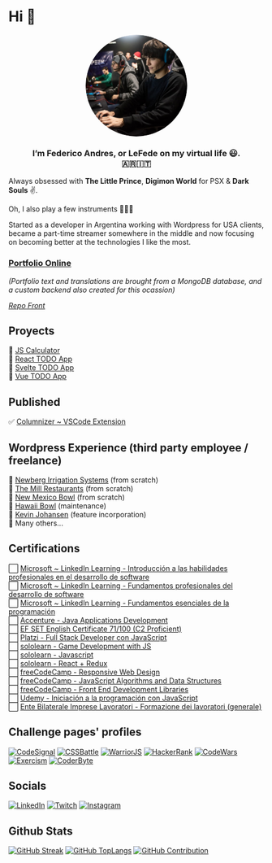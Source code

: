 # Hi 👋 


<div width="300px" align="center">
<img width="200px" src="./img.png"/ align="center" style="border-radius: 50%;">
<h3 align="center">I’m <b>Federico Andres</b>, or <b>LeFede</b> on my virtual life 😃. <br>🇦🇷🇮🇹</h3>
</div>


Always obsessed with <b>The Little Prince</b>, <b>Digimon World</b> for PSX & <b>Dark Souls</b> ✌.

Oh, I also play a few instruments 🥁🎸🎹


Started as a developer in Argentina working with Wordpress for USA clients, became a part-time streamer somewhere in the middle and now focusing on becoming better at the technologies I like the most.

### [Portfolio Online](https://portfolio-main-tawny.vercel.app/)
_(Portfolio text and translations are brought from a MongoDB database, and a custom backend also created for this ocassion)_

_[Repo Front](https://github.com/leFede/portfolio-main)_


## Proyects
🔷 [JS Calculator](https://js-calculator-five-kappa.vercel.app/)<br>
🔷 [React TODO App](https://react-todo-liard-rho.vercel.app/)<br>
🔷 [Svelte TODO App](https://svelte-todo-eta.vercel.app/)<br>
🔷 [Vue TODO App](https://vue-todo-five-kappa.vercel.app/)<br>

## Published
✅ [Columnizer ~ VSCode Extension](https://marketplace.visualstudio.com/items?itemName=LeFede.columnize)



## Wordpress Experience (third party employee / freelance)
🔶 [Newberg Irrigation Systems](https://irrigationnet.com/) (from scratch)<br>
🔶 [The Mill Restaurants](https://www.themillrestaurants.com/) (from scratch)<br>
🔶 [New Mexico Bowl](https://newmexicobowl.com/) (from scratch)<br>
🔶 [Hawaii Bowl](https://www.thehawaiibowl.com/) (maintenance)<br>
🔶 [Kevin Johansen](https://kevinjohansen.com/) (feature incorporation)<br>
🔶 Many others...<br>


## Certifications
⬜ [Microsoft ~ LinkedIn Learning - Introducción a las habilidades profesionales en el desarrollo de software](https://www.linkedin.com/learning/certificates/2363db2e4b01b6700e1e0ad0baadd9587edef6dab624f7cc3a79bbbe0a2a6c44?lipi=urn%3Ali%3Apage%3Ad_flagship3_profile_view_base%3ByiqRKssAQhO33iNzoTWSUQ%3D%3D)<br>
⬜ [Microsoft ~ LinkedIn Learning - Fundamentos profesionales del desarrollo de software](https://www.linkedin.com/learning/certificates/362303cc43de7262390a93241a5771c36b7b5c4441fcaca5d0563c69ee3d6263?lipi=urn%3Ali%3Apage%3Ad_flagship3_profile_view_base%3ByiqRKssAQhO33iNzoTWSUQ%3D%3D)<br>
⬜ [Microsoft ~ LinkedIn Learning - Fundamentos esenciales de la programación](https://www.linkedin.com/learning/certificates/fed714c954bbff0c588c6f24e649b2a05a2d4c7161b9c3c87173c11bdc98ce7a)<br>
⬜ [Accenture - Java Applications Development](https://www.mediafire.com/view/9z55tmhe8c7vb93/Java.jpg/file)<br>
⬜ [EF SET English Certificate 71/100 (C2 Proficient)](https://www.efset.org/cert/sGESXN)<br>
⬜ [Platzi - Full Stack Developer con JavaScript](https://platzi.com/p/lefede/learning-path/100-javascript-full-stack/diploma/detalle/)<br>
⬜ [sololearn - Game Development with JS](https://www.sololearn.com/Certificate/1175-26575590/jpg)<br>
⬜ [sololearn - Javascript](https://www.sololearn.com/certificates/course/en/26575590/1024/landscape/png)<br>
⬜ [sololearn - React + Redux](https://www.sololearn.com/Certificate/1097-26575590/jpg)<br>
⬜ [freeCodeCamp - Responsive Web Design](https://www.freecodecamp.org/certification/lefede/responsive-web-design)<br>
⬜ [freeCodeCamp - JavaScript Algorithms and Data Structures](https://www.freecodecamp.org/certification/LeFede/javascript-algorithms-and-data-structures)<br>
⬜ [freeCodeCamp - Front End Development Libraries](https://www.freecodecamp.org/certification/LeFede/front-end-development-libraries)<br>
⬜ [Udemy - Iniciación a la programación con JavaScript](https://www.udemy.com/certificate/UC-4474e27f-c205-4d78-9017-9c07b25066d5/)<br>
⬜ [Ente Bilaterale Imprese Lavoratori - Formazione dei lavoratori (generale)](https://drive.google.com/file/d/1km2H5UrApzsVhrWBIRn-b-vCMSdR7axI/view)<br>

## Challenge pages' profiles
[![CodeSignal](https://img.shields.io/badge/CodeSignal-%20-blue?style=plastic&logo=code_signal)](https://app.codesignal.com/profile/lefede)
[![CSSBattle](https://img.shields.io/badge/CSSBattle-%20-yellow?style=plastic&logo=code_signal)](https://cssbattle.dev/player/lefede)
[![WarriorJS](https://img.shields.io/badge/WarriorJS-%20-red?style=plastic&logo=code_signal)](https://warriorjs.com/lefede)
[![HackerRank](https://img.shields.io/badge/HackerRank-%20-green?style=plastic&logo=code_signal)](https://www.hackerrank.com/LeFede)
[![CodeWars](https://img.shields.io/badge/CodeWars-%20-critical?style=plastic&logo=code_signal)](https://www.codewars.com/users/LeFede)
[![Exercism](https://img.shields.io/badge/Exercism-%20-blue?style=plastic&logo=code_signal)](https://exercism.org/profiles/LeFede)
[![CoderByte](https://img.shields.io/badge/CoderByte-%20-9cf?style=plastic&logo=code_signal)](https://coderbyte.com/profile/LeFede)


## Socials
[![LinkedIn](https://img.shields.io/badge/LinkedIn-%230077B5.svg?logo=linkedin&logoColor=white)](https://linkedin.com/in/lefede)
[![Twitch](https://img.shields.io/twitch/status/LeFede?style=social)](https://www.twitch.tv/lefede)
[![Instagram](https://img.shields.io/badge/Instagram-9256c4.svg?logo=instagram)](https://www.instagram.com/lefedeok/)


## Github Stats
[![GitHub Streak](https://streak-stats.demolab.com?user=LeFede&theme=tokyonight&hide_border=false&date_format=j%20M%5B%20Y%5D)](https://streak-stats.demolab.com?user=LeFede&theme=tokyonight&hide_border=false&date_format=j%20M%5B%20Y%5D)
[![GitHub TopLangs](https://github-readme-stats.vercel.app/api/top-langs/?username=LeFede&theme=tokyonight&hide_border=false&include_all_commits=false&layout=compact&count_private=false)](https://github-readme-stats.vercel.app/api/top-langs/?username=LeFede&theme=tokyonight&hide_border=false&include_all_commits=false&layout=compact&count_private=false)
[![GitHub Contribution](https://github-readme-stats.vercel.app/api?username=LeFede&theme=tokyonight&hide_border=false&include_all_commits=false&count_private=false)](https://github-readme-stats.vercel.app/api?username=LeFede&theme=tokyonight&hide_border=false&include_all_commits=false&count_private=false)

<!---
LeFede/LeFede is a ✨ special ✨ repository because its `README.md` (this file) appears on your GitHub profile.
You can click the Preview link to take a look at your changes.
--->

